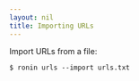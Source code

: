```yaml
---
layout: nil
title: Importing URLs
---
```


Import URLs from a file:

    $ ronin urls --import urls.txt
